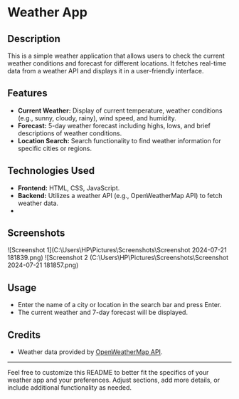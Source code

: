 # Weather App

## Description
This is a simple weather application that allows users to check the current weather conditions and forecast for different locations. It fetches real-time data from a weather API and displays it in a user-friendly interface.

## Features
- **Current Weather:** Display of current temperature, weather conditions (e.g., sunny, cloudy, rainy), wind speed, and humidity.
- **Forecast:** 5-day weather forecast including highs, lows, and brief descriptions of weather conditions.
- **Location Search:** Search functionality to find weather information for specific cities or regions.

## Technologies Used
- **Frontend:** HTML, CSS, JavaScript.
- **Backend:** Utilizes a weather API (e.g., OpenWeatherMap API) to fetch weather data.
- 
## Screenshots
![Screenshot 1](C:\Users\HP\Pictures\Screenshots\Screenshot 2024-07-21 181839.png)
![Screenshot 2 (C:\Users\HP\Pictures\Screenshots\Screenshot 2024-07-21 181857.png)

## Usage
- Enter the name of a city or location in the search bar and press Enter.
- The current weather and 7-day forecast will be displayed.

## Credits
- Weather data provided by [OpenWeatherMap API](https://openweathermap.org/api).


---

Feel free to customize this README to better fit the specifics of your weather app and your preferences. Adjust sections, add more details, or include additional functionality as needed.
